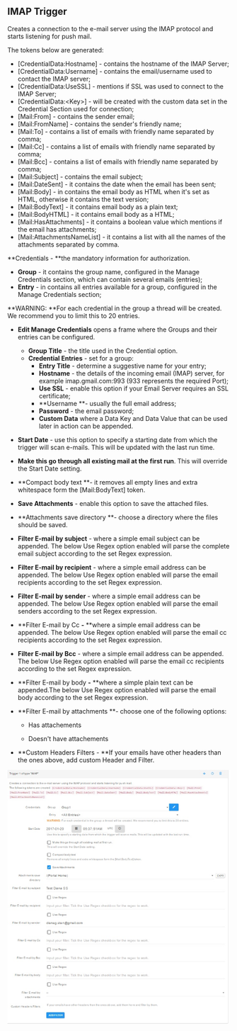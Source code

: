 ## IMAP Trigger

Creates a connection to the e-mail server using the IMAP protocol and starts listening for push mail.

The tokens below are generated:

* \[CredentialData:Hostname\] - contains the hostname of the IMAP Server;
* \[CredentialData:Username\] - contains the email/username used to contact the IMAP server;
* \[CredentialData:UseSSL\] - mentions if SSL was used to connect to the IMAP Server;
* \[CredentialData:&lt;Key&gt;\] - will be created with the custom data set in the Credential Section used for connection; 
* \[Mail:From\] - contains the sender email; 
* \[Mail:FromName\] - contains the sender's friendly name; 
* \[Mail:To\]  - contains a list of emails with friendly name separated by comma; 
* \[Mail:Cc\] - contains a list of emails with friendly name separated by comma;
* \[Mail:Bcc\] - contains a list of emails with friendly name separated by comma;
* \[Mail:Subject\] - contains the email subject; 
* \[Mail:DateSent\] - it contains the date when the email has been sent;
* \[Mail:Body\] - in contains the email body as HTML when it's set as HTML, otherwise it contains the text version;
* \[Mail:BodyText\] - it contains email body as a plain text;
* \[Mail:BodyHTML\] - it contains email body as a HTML;
* \[Mail:HasAttachments\] - it contains a boolean value which mentions if the email has attachments;
* \[Mail:AttachmentsNameList\] -  it contains a list with all the names of the attachments separated by comma.

**Credentials - **the mandatory  information for authorization.

* **Group** -  it contains the group name, configured in the Manage Credentials section, which can contain several emails \(entries\); 
* **Entry** -  in contains all entries available for a group, configured in the Manage Credentials section;

**WARNING: **For each credential in the group a thread will be created. We recommend you to limit this to 20 entries.

* **Edit Manage Credentials** opens a frame where the Groups and their entries can be configured. 
  * **Group Title** - the title used in the Credential option.
  * **Credential Entries** - set for a group:
    * **Entry Title** - determine a suggestive name for your entry; 
    * **Hostname** - the details of the incoming email \(IMAP\) server, for example imap.gmail.com:993 \(933 represents the required Port\); 
    * **Use SSL** - enable this option if your Email Server requires an SSL certificate;
    * **Username **- usually the full email address; 
    * **Password** - the email password;
    * **Custom Data** where a Data Key and Data Value that can be used later in action can be appended.
* **Start Date** - use this option to specify a starting date from which the trigger will scan e-mails. This will be updated with the last run time.
* **Make this go through all existing mail at the first run**. This will override the Start Date setting.
* **Compact body text **- it removes all empty lines and extra whitespace form the \[Mail:BodyText\] token.

* **Save Attachments** - enable this option to save the attached files.

* **Attachments save directory **- choose a directory where the files should be saved.

* **Filter E-mail by subject** - where a simple email subject can be appended. The below Use Regex option enabled will parse the complete email subject according to the set Regex expression.

* **Filter E-mail by recipient** - where a simple email address can be appended. The below Use Regex option enabled will parse the email recipients according to the set Regex expression.

* **Filter E-mail by sender** - where a simple email address can be appended. The below Use Regex option enabled will parse the email senders according to the set Regex expression.

* **Filter E-mail by Cc **-** **where a simple email address can be appended. The below Use Regex option enabled will parse the email cc recipients according to the set Regex expression.

* **Filter E-mail by Bcc** - where a simple email address can be appended. The below Use Regex option enabled will parse the email cc recipients according to the set Regex expression.

* **Filter E-mail by body **-** **where a simple plain text can be appended.The below Use Regex option enabled will parse the email body according to the set Regex expression.

* **Filter E-mail by attachments **- choose one of the following options:

  * Has attachements

  * Doesn't have attachements

* **Custom Headers Filters - **If your emails have other headers than the ones above, add custom Header and Filter.

![](/assets/imap.jpg)

